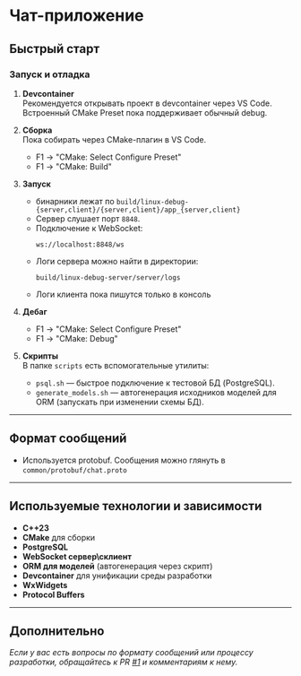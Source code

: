 # Чат-приложение

## Быстрый старт

### Запуск и отладка

1. **Devcontainer**  
   Рекомендуется открывать проект в devcontainer через VS Code.  
   Встроенный CMake Preset пока поддерживает обычный debug.

2. **Сборка**  
   Пока собирать через CMake-плагин в VS Code.  
   - F1 -> "CMake: Select Configure Preset"  
   - F1 -> "CMake: Build"

3. **Запуск**
   - бинарники лежат по `build/linux-debug-{server,client}/{server,client}/app_{server,client}`
   - Сервер слушает порт `8848`.
   - Подключение к WebSocket:  
     ```
     ws://localhost:8848/ws
     ```
   - Логи сервера можно найти в директории:
     ```
     build/linux-debug-server/server/logs
     ```
   - Логи клиента пока пишутся только в консоль

4. **Дебаг**
   - F1 -> "CMake: Select Configure Preset"  
   - F1 -> "CMake: Debug"

5. **Скрипты**  
   В папке `scripts` есть вспомогательные утилиты:
   - `psql.sh` — быстрое подключение к тестовой БД (PostgreSQL).
   - `generate_models.sh` — автогенерация исходников моделей для ORM (запускать при изменении схемы БД).

---

## Формат сообщений

- Используется protobuf. Сообщения можно глянуть в `common/protobuf/chat.proto`

---

## Используемые технологии и зависимости

- **C++23**
- **CMake** для сборки
- **PostgreSQL**
- **WebSocket сервер\склиент**  
- **ORM для моделей** (автогенерация через скрипт)
- **Devcontainer** для унификации среды разработки
- **WxWidgets**
- **Protocol Buffers**

---

## Дополнительно

_Если у вас есть вопросы по формату сообщений или процессу разработки, обращайтесь к PR [#1](https://github.com/ya-masterskaya-cpp/q2_2025_chat_project_team_3/pull/1) и комментариям к нему._
